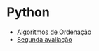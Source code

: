 # Python

- [Algoritmos de Ordenação](./src/sorting_algorithms.py)
- [Segunda avaliação](./src/avaliacao_2.py)
